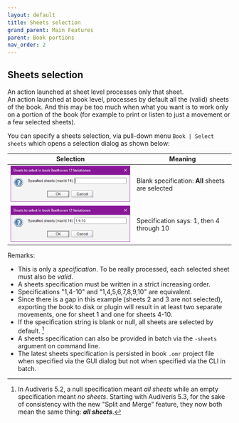 ```yaml
---
layout: default
title: Sheets selection
grand_parent: Main Features
parent: Book portions
nav_order: 2
---
```


## Sheets selection

An action launched at sheet level processes only that sheet.    
An action launched at book level, processes by default all the (valid) sheets of the book.
And this may be too much when what you want is to work only on a portion of the book
(for example to print or listen to just a movement or a few selected sheets).

You can specify a sheets selection, via pull-down menu `Book | Select sheets` which opens a
selection dialog as shown below:

|  Selection  |   Meaning    |
| ----------- | ------------ |
|![](../assets/images/specified_sheets_empty.png)| Blank specification: **All** sheets are selected|
|![](../assets/images/specified_sheets.png)| Specification says: 1, then 4 through 10|

Remarks:

- This is only a _specification_.
  To be really processed, each selected sheet must also be _valid_.
- A sheets specification must be written in a strict increasing order.
- Specifications "1,4-10" and "1,4,5,6,7,8,9,10" are equivalent.
- Since there is a gap in this example (sheets 2 and 3 are not selected), exporting the book
  to disk or plugin will result in at least two separate movements, one for sheet 1 and one
  for sheets 4-10.
- If the specification string is blank or null, all sheets are selected by default. [^empty_spec]
- A sheets specification can also be provided in batch via the `-sheets` argument on command line.
- The latest sheets specification is persisted in book `.omr` project file
  when specified via the GUI dialog but not when specified via the CLI in batch.

[^empty_spec]: In Audiveris 5.2, a null specification meant _all sheets_ while an empty specification meant _no sheets_. Starting with Audiveris 5.3, for the sake of consistency with the new "Split and Merge" feature, they now both mean the same thing: _**all sheets**_.
